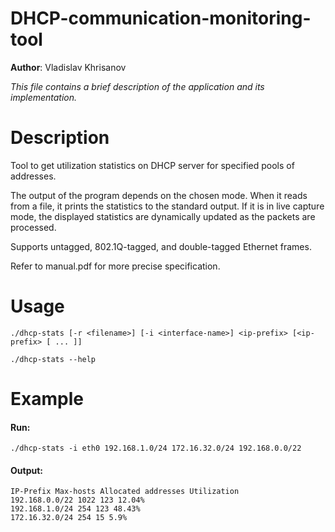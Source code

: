# DHCP-communication-monitoring-tool

**Author**: Vladislav Khrisanov

*This file contains a brief description of the application and its implementation.*

# Description

Tool to get utilization statistics on DHCP server for specified pools of addresses.

The output of the program depends on the chosen mode. When it reads from a file, it prints the statistics to the standard output. If it is in live capture mode, the displayed statistics are dynamically updated as the packets are processed.

Supports untagged, 802.1Q-tagged, and double-tagged Ethernet frames. 

Refer to manual.pdf for more precise specification.

# Usage
```shell
./dhcp-stats [-r <filename>] [-i <interface-name>] <ip-prefix> [<ip-prefix> [ ... ]]
```

```shell
./dhcp-stats --help
```

# Example

#### Run:
```shell
./dhcp-stats -i eth0 192.168.1.0/24 172.16.32.0/24 192.168.0.0/22
```

#### Output:
```shell
IP-Prefix Max-hosts Allocated addresses Utilization
192.168.0.0/22 1022 123 12.04%
192.168.1.0/24 254 123 48.43%
172.16.32.0/24 254 15 5.9%
```
